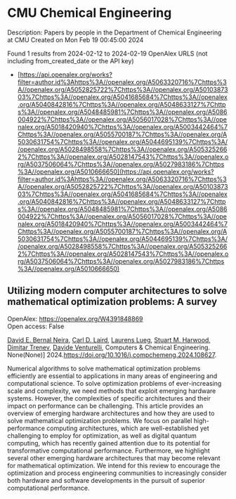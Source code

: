 # CMU Chemical Engineering
Description: Papers by people in the Department of Chemical Engineering at CMU
Created on Mon Feb 19 00:45:00 2024

Found 1 results from 2024-02-12 to 2024-02-19
OpenAlex URLS (not including from_created_date or the API key)
- [https://api.openalex.org/works?filter=author.id%3Ahttps%3A//openalex.org/A5063320716%7Chttps%3A//openalex.org/A5052825722%7Chttps%3A//openalex.org/A5010387303%7Chttps%3A//openalex.org/A5041685684%7Chttps%3A//openalex.org/A5040842816%7Chttps%3A//openalex.org/A5048633127%7Chttps%3A//openalex.org/A5048485981%7Chttps%3A//openalex.org/A5086004922%7Chttps%3A//openalex.org/A5056017028%7Chttps%3A//openalex.org/A5018420940%7Chttps%3A//openalex.org/A5003442464%7Chttps%3A//openalex.org/A5055700187%7Chttps%3A//openalex.org/A5030631754%7Chttps%3A//openalex.org/A5044695139%7Chttps%3A//openalex.org/A5028498558%7Chttps%3A//openalex.org/A5053252662%7Chttps%3A//openalex.org/A5028147543%7Chttps%3A//openalex.org/A5037506064%7Chttps%3A//openalex.org/A5027983186%7Chttps%3A//openalex.org/A5010666650](https://api.openalex.org/works?filter=author.id%3Ahttps%3A//openalex.org/A5063320716%7Chttps%3A//openalex.org/A5052825722%7Chttps%3A//openalex.org/A5010387303%7Chttps%3A//openalex.org/A5041685684%7Chttps%3A//openalex.org/A5040842816%7Chttps%3A//openalex.org/A5048633127%7Chttps%3A//openalex.org/A5048485981%7Chttps%3A//openalex.org/A5086004922%7Chttps%3A//openalex.org/A5056017028%7Chttps%3A//openalex.org/A5018420940%7Chttps%3A//openalex.org/A5003442464%7Chttps%3A//openalex.org/A5055700187%7Chttps%3A//openalex.org/A5030631754%7Chttps%3A//openalex.org/A5044695139%7Chttps%3A//openalex.org/A5028498558%7Chttps%3A//openalex.org/A5053252662%7Chttps%3A//openalex.org/A5028147543%7Chttps%3A//openalex.org/A5037506064%7Chttps%3A//openalex.org/A5027983186%7Chttps%3A//openalex.org/A5010666650)

## Utilizing modern computer architectures to solve mathematical optimization problems: A survey   

OpenAlex: https://openalex.org/W4391848869    
Open access: False
    
[David E. Bernal Neira](https://openalex.org/A5015746295), [Carl D. Laird](https://openalex.org/A5030631754), [Laurens Lueg](https://openalex.org/A5017863327), [Stuart M. Harwood](https://openalex.org/A5020564160), [Dimitar Trenev](https://openalex.org/A5048990981), [Davide Venturelli](https://openalex.org/A5044443085), Computers & Chemical Engineering. None(None)] 2024.https://doi.org/10.1016/j.compchemeng.2024.108627.
    
Numerical algorithms to solve mathematical optimization problems efficiently are essential to applications in many areas of engineering and computational science. To solve optimization problems of ever-increasing scale and complexity, we need methods that exploit emerging hardware systems. However, the complexities of specific architectures and their impact on performance can be challenging. This article provides an overview of emerging hardware architectures and how they are used to solve mathematical optimization problems. We focus on parallel high-performance computing architectures, which are well-established yet challenging to employ for optimization, as well as digital quantum computing, which has recently gained attention due to its potential for transformative computational performance. Furthermore, we highlight several other emerging hardware architectures that may become relevant for mathematical optimization. We intend for this review to encourage the optimization and process engineering communities to increasingly consider both hardware and software developments in the pursuit of superior computational performance.    

    
